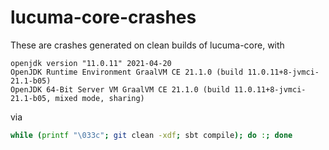 # lucuma-core-crashes

These are crashes generated on clean builds of lucuma-core, with

```
openjdk version "11.0.11" 2021-04-20
OpenJDK Runtime Environment GraalVM CE 21.1.0 (build 11.0.11+8-jvmci-21.1-b05)
OpenJDK 64-Bit Server VM GraalVM CE 21.1.0 (build 11.0.11+8-jvmci-21.1-b05, mixed mode, sharing)
```

via

```bash
while (printf "\033c"; git clean -xdf; sbt compile); do :; done
```

